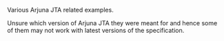 Various Arjuna JTA related examples.

Unsure which version of Arjuna JTA they were meant for and hence some of them may not work with latest versions of the specification.
